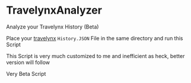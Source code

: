 # TravelynxAnalyzer
Analyze your Travelynx History (Beta)


Place your [travelynx](https://travelynx.de) ```History.JSON``` File in the same directory and run this Script 

This Script is very much customized to me and inefficient as heck, better version will follow

Very Beta Script
